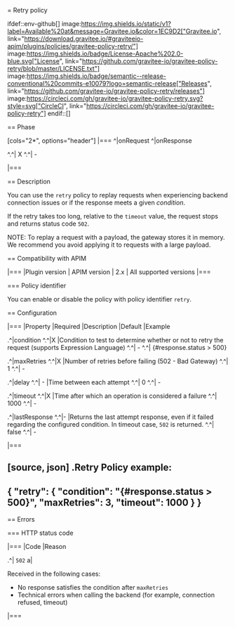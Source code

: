 = Retry policy

ifdef::env-github[]
image:https://img.shields.io/static/v1?label=Available%20at&message=Gravitee.io&color=1EC9D2["Gravitee.io", link="https://download.gravitee.io/#graviteeio-apim/plugins/policies/gravitee-policy-retry/"]
image:https://img.shields.io/badge/License-Apache%202.0-blue.svg["License", link="https://github.com/gravitee-io/gravitee-policy-retry/blob/master/LICENSE.txt"]
image:https://img.shields.io/badge/semantic--release-conventional%20commits-e10079?logo=semantic-release["Releases", link="https://github.com/gravitee-io/gravitee-policy-retry/releases"]
image:https://circleci.com/gh/gravitee-io/gravitee-policy-retry.svg?style=svg["CircleCI", link="https://circleci.com/gh/gravitee-io/gravitee-policy-retry"]
endif::[]

== Phase

[cols="2*", options="header"]
|===
^|onRequest
^|onResponse

^.^| X
^.^| -

|===

== Description

You can use the `retry` policy to replay requests when experiencing backend connection issues or if the response meets a given _condition_.

If the retry takes too long, relative to the `timeout` value, the request stops and returns status code `502`.

NOTE: To replay a request with a payload, the gateway stores it in memory. We recommend you avoid applying it to requests with a large payload.

== Compatibility with APIM

|===
|Plugin version | APIM version
| 2.x           | All supported versions
|===

=== Policy identifier

You can enable or disable the policy with policy identifier `retry`.

== Configuration

|===
|Property |Required |Description |Default |Example

.^|condition
^.^|X
|Condition to test to determine whether or not to retry the request (supports Expression Language)
^.^| -
^.^| {#response.status > 500}

.^|maxRetries
^.^|X
|Number of retries before failing (502 - Bad Gateway)
^.^| 1
^.^| -

.^|delay
^.^| -
|Time between each attempt
^.^| 0
^.^| -

.^|timeout
^.^|X
|Time after which an operation is considered a failure
^.^| 1000
^.^| -

.^|lastResponse
^.^|-
|Returns the last attempt response, even if it failed regarding the configured condition. In timeout case, `502` is returned.
^.^| false
^.^| -

|===


[source, json]
.Retry Policy example:
----
{
  "retry": {
    "condition": "{#response.status > 500}",
    "maxRetries": 3,
    "timeout": 1000
  }
}
----

== Errors

=== HTTP status code

|===
|Code |Reason

.^| ```502```
a|

Received in the following cases:

* No response satisfies the condition after `maxRetries`
* Technical errors when calling the backend (for example, connection refused, timeout)

|===
